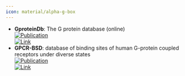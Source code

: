 ```yaml
---
icon: material/alpha-g-box
---
```


- **GproteinDb**: The G protein database (online)  
	[![Publication](https://img.shields.io/badge/Publication-Citations:414-blue?style=for-the-badge&logo=bookstack)](https://doi.org/10.1093/nar/gkx1109)  
	[![Link](https://img.shields.io/badge/Link-online-brightgreen?style=for-the-badge&logo=cachet&logoColor=65FF8F)](https://gproteindb.org/)  
- **GPCR-BSD**: database of binding sites of human G-protein coupled receptors under diverse states  
	[![Publication](https://img.shields.io/badge/Publication-Citations:0-blue?style=for-the-badge&logo=bookstack)](https://doi.org/10.1186/s12859-024-05962-9)  
	[![Link](https://img.shields.io/badge/Link-online-brightgreen?style=for-the-badge&logo=cachet&logoColor=65FF8F)](https://gpcrbs.bigdata.jcmsc.cn)  
